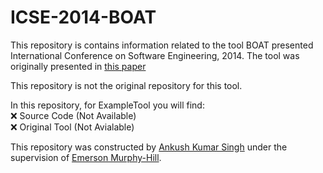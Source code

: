 # ICSE-2014-BOAT
This repository is contains information related to the tool BOAT presented  International Conference on Software Engineering, 2014. The tool was originally presented in [this paper](http://dl.acm.org/citation.cfm?doid=2591062.2591066)

This repository is not the original repository for this tool.

In this repository, for ExampleTool you will find:</br>
:x: Source Code (Not Available)</br>
:x: Original Tool (Not Avialable)</br>


This repository was constructed by [Ankush Kumar Singh](https://github.com/singh21) under the supervision of [Emerson Murphy-Hill](https://github.com/CaptainEmerson). 
